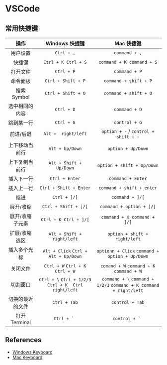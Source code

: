 # VSCode

## 常用快捷键

| 操作 | Windows 快捷键 | Mac 快捷键 |
| :--: | :--: | :--: |
| 用户设置 | `Ctrl + ,` | `command + ,` |
| 快捷键 | `Ctrl + K Ctrl + S` | `command + K command + S` |
| 打开文件 | `Ctrl + P` | `command + P` |
| 命令面板 | `Ctrl + Shift + P` | `command + shift + P` |
| 搜索 Symbol | `Ctrl + Shift + O` | `command + shift + O` |
| 选中相同的内容 | `Ctrl + D` | `command + D` |
| 跳到某一行 | `Ctrl + G` | `control + G` |
| 前进/后退 | `Alt +  right/left` | `option + -` / `control + shift + -` |
| 上下移动当前行 | `Alt + Up/Down` | `option + Up/Down` |
| 上下复制当前行 | `Alt + Shift + Up/Down` | `option + shift + Up/Down` |
| 插入下一行 | `Ctrl + Enter` | `command + Enter` |
| 插入上一行 | `Ctrl + Shift + Enter` | `command + shift + enter` |
| 缩进 | `Ctrl + ]/[` | `command + ]/[` |
| 展开/收缩 | `Ctrl + Shift + ]/[` | `command + option + ]/[` |
| 展开/收缩子元素 | `Ctrl + K Ctrl + ]/[` | `command + K command + ]/[` |
| 扩展/收缩选区 | `Alt + Shift + right/left` | `option + shift + right/left` |
| 插入多个光标 | `Alt + Click` `Ctrl + Alt + Up/Down` | `optionn + Click` `command + option + Up/Down`|
| 关闭文件 | `Ctrl + W` `Ctrl + K Ctrl + W` | `comand + W` `command + K command + W` |
| 切割窗口 | `Ctrl + \` `Ctrl + 1/2/3` `Ctrl + K  Ctrl right/left` | `command + \` `command + 1/2/3` `command + K command + right/left`|
| 切换的最近的文件 | `Ctrl + Tab` | `control + Tab` |
| 打开 Terminal | ```Ctrl + ` ``` | ```control + ` ```|

## References

- [Windows Keyboard](https://code.visualstudio.com/shortcuts/keyboard-shortcuts-windows.pdf)
- [Mac Keyboard](https://code.visualstudio.com/shortcuts/keyboard-shortcuts-macos.pdf)
